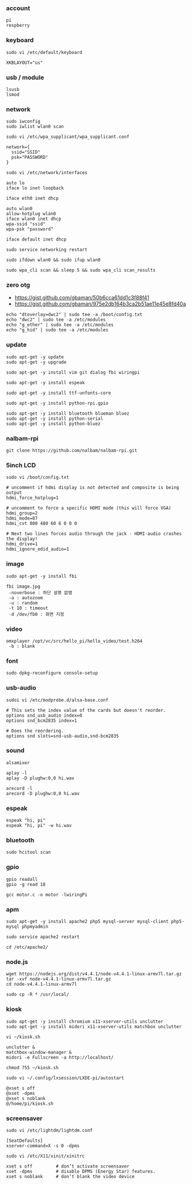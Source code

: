 ### account
```
pi
respberry
```

### keyboard
```
sudo vi /etc/default/keyboard

XKBLAYOUT="us"
```

### usb / module
```
lsusb
lsmod
```

### network
```
sudo iwconfig
sudo iwlist wlan0 scan
```
```
sudo vi /etc/wpa_supplicant/wpa_supplicant.conf

network={
  ssid="SSID"
  psk="PASSWORD"
}
```
```
sudo vi /etc/network/interfaces

auto lo
iface lo inet loopback

iface eth0 inet dhcp

auto wlan0
allow-hotplug wlan0
iface wlan0 inet dhcp
wpa-ssid "ssid"
wpa-psk "password"

iface default inet dhcp
```
```
sudo service networking restart

sudo ifdown wlan0 && sudo ifup wlan0

sudo wpa_cli scan && sleep 5 && sudo wpa_cli scan_results
```

### zero otg
 * https://gist.github.com/gbaman/50b6cca61dd1c3f88f41
 * https://gist.github.com/gbaman/975e2db164b3ca2b51ae11e45e8fd40a
```
echo "dtoverlay=dwc2" | sudo tee -a /boot/config.txt
echo "dwc2" | sudo tee -a /etc/modules
echo "g_ether" | sudo tee -a /etc/modules
echo "g_hid" | sudo tee -a /etc/modules
```

### update
```
sudo apt-get -y update
sudo apt-get -y upgrade

sudo apt-get -y install vim git dialog fbi wiringpi

sudo apt-get -y install espeak

sudo apt-get -y install ttf-unfonts-core

sudo apt-get -y install python-rpi.gpio

sudo apt-get -y install bluetooth blueman bluez
sudo apt-get -y install python-serial
sudo apt-get -y install python-bluez
```

### nalbam-rpi
```
git clone https://github.com/nalbam/nalbam-rpi.git
```

### 5inch LCD
```
sudo vi /boot/config.txt
```
```
# uncomment if hdmi display is not detected and composite is being output
hdmi_force_hotplug=1

# uncomment to force a specific HDMI mode (this will force VGA)
hdmi_group=2
hdmi_mode=87
hdmi_cvt 800 480 60 6 0 0 0

# Next two lines forces audio through the jack - HDMI-audio crashes the display!
hdmi_drive=1
hdmi_ignore_edid_audio=1
```

### image
```
sudo apt-get -y install fbi
```
```
fbi image.jpg
 -noverbose : 하단 설명 없앰
 -a : autozoom
 -u : random
 -t 10 : timeout
 -d /dev/fb0 : 화면 지정
```

### video
```
omxplayer /opt/vc/src/hello_pi/hello_video/test.h264
 -b : blank
```

### font
```
sudo dpkg-reconfigure console-setup
```

### usb-audio
```
sudoi vi /etc/modprobe.d/alsa-base.conf
```
```
# This sets the index value of the cards but doesn't reorder.
options snd_usb_audio index=0
options snd_bcm2835 index=1

# Does the reordering.
options snd slots=snd-usb-audio,snd-bcm2835
```

### sound
```
alsamixer

aplay -l
aplay -D plughw:0,0 hi.wav

arecord -l
arecord -D plughw:0,0 hi.wav
```

### espeak
```
espeak "hi, pi"
espeak "hi, pi" -w hi.wav
```

### bluetooth
```
sudo hcitool scan
```

### gpio
```
gpio readall
gpio -g read 18
```
```
gcc motor.c -o motor -lwiringPi
```

### apm
```
sudo apt-get -y install apache2 php5 mysql-server mysql-client php5-mysql phpmyadmin

sudo service apache2 restart

cd /etc/apache2/
```

### node.js
```
wget https://nodejs.org/dist/v4.4.1/node-v4.4.1-linux-armv7l.tar.gz
tar -xvf node-v4.4.1-linux-armv7l.tar.gz
cd node-v4.4.1-linux-armv7l
```
```
sudo cp -R * /usr/local/
```

### kiosk
```
sudo apt-get -y install chromium x11-xserver-utils unclutter
sudo apt-get -y install midori x11-xserver-utils matchbox unclutter
```
```
vi ~/kiosk.sh

unclutter &
matchbox-window-manager &
midori -e Fullscreen -a http://localhost/

chmod 755 ~/kiosk.sh
```
```
sudo vi ~/.config/lxsession/LXDE-pi/autostart

@xset s off
@xset -dpms
@xset s noblank
@/home/pi/kiosk.sh
```

### screensaver
```
sudo vi /etc/lightdm/lightdm.conf

[SeatDefaults]
xserver-command=X -s 0 -dpms
```
```
sudo vi /etc/X11/xinit/xinitrc

xset s off         # don’t activate screensaver
xset -dpms         # disable DPMS (Energy Star) features.
xset s noblank     # don’t blank the video device
```
